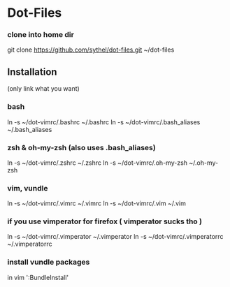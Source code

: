 # Dot-Files

### clone into home dir
git clone https://github.com/sythel/dot-files.git ~/dot-files

## Installation
(only link what you want)

### bash
ln -s ~/dot-vimrc/.bashrc ~/.bashrc
ln -s ~/dot-vimrc/.bash_aliases ~/.bash_aliases

### zsh & oh-my-zsh (also uses .bash_aliases)
ln -s ~/dot-vimrc/.zshrc ~/.zshrc
ln -s ~/dot-vimrc/.oh-my-zsh ~/.oh-my-zsh

### vim, vundle
ln -s ~/dot-vimrc/.vimrc ~/.vimrc
ln -s ~/dot-vimrc/.vim ~/.vim

### if you use vimperator for firefox ( vimperator sucks tho )
ln -s ~/dot-vimrc/.vimperator ~/.vimperator
ln -s ~/dot-vimrc/.vimperatorrc ~/.vimperatorrc

### install vundle packages
in vim ':BundleInstall'
